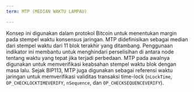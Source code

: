 ```yaml
---
term: MTP (MEDIAN WAKTU LAMPAU)

---
```

Konsep ini digunakan dalam protokol Bitcoin untuk menentukan margin pada stempel waktu konsensus jaringan. MTP didefinisikan sebagai median dari stempel waktu dari 11 blok terakhir yang ditambang. Penggunaan indikator ini membantu untuk menghindari perselisihan di antara node tentang waktu yang tepat jika terjadi perbedaan. MTP pada awalnya digunakan untuk memverifikasi keabsahan stempel waktu blok dengan masa lalu. Sejak BIP113, MTP juga digunakan sebagai referensi waktu jaringan untuk memverifikasi validitas transaksi time-lock (`nLockTime`, `OP_CHECKLOCKTIMEVERIFY`, `nSequence`, dan `OP_CHECKSEQUENCEVERIFY`).